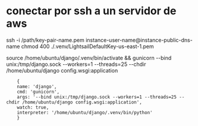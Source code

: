 
# conectar por ssh a un servidor de aws


ssh -i /path/key-pair-name.pem instance-user-name@instance-public-dns-name
chmod 400 ./.venv/LightsailDefaultKey-us-east-1.pem


source /home/ubuntu/django/.venv/bin/activate &&  gunicorn --bind unix:/tmp/django.sock --workers=1 --threads=25 --chdir /home/ubuntu/django config.wsgi:application
       
        {
        name: 'django',
        cmd: 'gunicorn',
        args: '--bind unix:/tmp/django.sock --workers=1 --threads=25 --chdir /home/ubuntu/django config.wsgi:application',
        watch: true,
        interpreter: '/home/ubuntu/django/.venv/bin/python'
        }